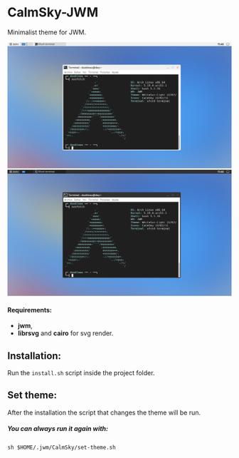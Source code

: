 # CalmSky-JWM
Minimalist theme for JWM.

![Light](https://github.com/doubleau15/CalmSky-JWM/blob/main/caps/CalmSky-JWM-neo.png "CalmSky")
![Dark](https://github.com/doubleau15/CalmSky-JWM/blob/main/caps/CalmSky-Dark-JWM-neo.png "CalmSky Dark")

#### Requirements:
- **jwm**,
- **librsvg** and **cairo** for svg render.

## Installation:

Run the `install.sh` script inside the project folder.

## Set theme:

After the installation the script that changes the theme will be run.

##### You can always run it again with:

`sh $HOME/.jwm/CalmSky/set-theme.sh`

